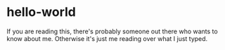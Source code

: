 # hello-world

If you are reading this, there's probably someone out there who wants to know about me. Otherwise it's just me reading over what I just typed.
